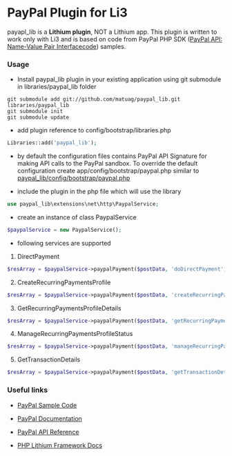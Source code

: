 # PayPal Plugin for Li3

payapl_lib is a **Lithium plugin**, NOT a Lithium app. This plugin is written to work only with Li3 and is based on code from PayPal PHP SDK ([PayPal API: Name-Value Pair Interfacecode](https://cms.paypal.com/us/cgi-bin/?cmd=_render-content&content_ID=developer/library_download_sdks)) samples.

### Usage

* Install paypal_lib plugin in your existing application using git submodule in libraries/paypal_lib folder


```
git submodule add git://github.com/matuag/paypal_lib.git libraries/paypal_lib
git submodule init
git submodule update
```

* add plugin reference to config/bootstrap/libraries.php

```php
Libraries::add('paypal_lib');
```

* by default the configuration files contains PayPal API Signature for making API calls to the PayPal sandbox.
To override the default configuration create app/config/bootstrap/paypal.php similar to [paypal_lib/config/bootstrap/paypal.php](https://github.com/matuag/paypal_lib/blob/master/config/bootstrap/paypal.php)

* include the plugin in the php file which will use the library

```php
use paypal_lib\extensions\net\http\PaypalService;
```

* create an instance of class PaypalService

```php
$paypalService = new PaypalService();
```

* following services are supported

1. DirectPayment

```php
$resArray = $paypalService->paypalPayment($postData, 'doDirectPayment');
```

2. CreateRecurringPaymentsProfile

```php
$resArray = $paypalService->paypalPayment($postData, 'createRecurringPaymentsProfile');
```

3. GetRecurringPaymentsProfileDetails

```php
$resArray = $paypalService->paypalPayment($postData, 'getRecurringPaymentsProfileDetails');
```

4. ManageRecurringPaymentsProfileStatus

```php
$resArray = $paypalService->paypalPayment($postData, 'manageRecurringPaymentsProfileStatus');
```

5. GetTransactionDetails

```php
$resArray = $paypalService->paypalPayment($postData, 'getTransactionDetails');
```


### Useful links

* [PayPal Sample Code](https://cms.paypal.com/us/cgi-bin/?cmd=_render-content&content_ID=developer/library_code)

* [PayPal Documentation](https://www.x.com/developers/paypal/documentation-tools)

* [PayPal API Reference](https://cms.paypal.com/us/cgi-bin/?cmd=_render-content&content_ID=developer/howto_api_reference)

* [PHP Lithium Framework Docs](http://lithify.me/docs)